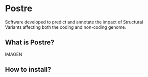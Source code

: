 # Postre
Software developed to predict and annotate the impact of Structural Variants affecting both the coding and non-coding genome.


<h2>What is Postre?</h2>
IMAGEN

<h2>How to install?</h2>
